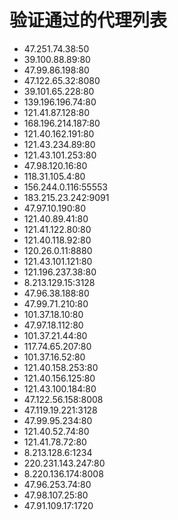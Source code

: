 # 验证通过的代理列表

 - 47.251.74.38:50
 - 39.100.88.89:80
 - 47.99.86.198:80
 - 47.122.65.32:8080
 - 39.101.65.228:80
 - 139.196.196.74:80
 - 121.41.87.128:80
 - 168.196.214.187:80
 - 121.40.162.191:80
 - 121.43.234.89:80
 - 121.43.101.253:80
 - 47.98.120.16:80
 - 118.31.105.4:80
 - 156.244.0.116:55553
 - 183.215.23.242:9091
 - 47.97.10.190:80
 - 121.40.89.41:80
 - 121.41.122.80:80
 - 121.40.118.92:80
 - 120.26.0.11:8880
 - 121.43.101.121:80
 - 121.196.237.38:80
 - 8.213.129.15:3128
 - 47.96.38.188:80
 - 47.99.71.210:80
 - 101.37.18.10:80
 - 47.97.18.112:80
 - 101.37.21.44:80
 - 117.74.65.207:80
 - 101.37.16.52:80
 - 121.40.158.253:80
 - 121.40.156.125:80
 - 121.43.100.184:80
 - 47.122.56.158:8008
 - 47.119.19.221:3128
 - 47.99.95.234:80
 - 121.40.52.74:80
 - 121.41.78.72:80
 - 8.213.128.6:1234
 - 220.231.143.247:80
 - 8.220.136.174:8008
 - 47.96.253.74:80
 - 47.98.107.25:80
 - 47.91.109.17:1720
